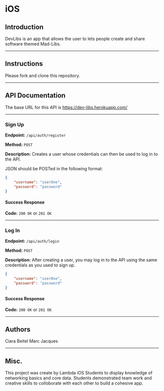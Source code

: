 # iOS

## Introduction

DevLibs is an app that allows the user to lets people create and share software themed Mad-Libs.

---

## Instructions

Please fork and clone this repository.

---

## API Documentation

The base URL for this API is https://dev-libs.herokuapp.com/

--- 

### Sign Up

**Endpoint:** `/api/auth/register`

**Method:** `POST`

**Description:**
Creates a user whose credentials can then be used to log in to the API.

JSON should be POSTed in the following format: 

``` JSON
{
    "username": "userOne",
    "password": "password"
}
```

#### Success Response

**Code:** `200 OK` or `201 OK`

--- 

### Log In

**Endpoint:** `/api/auth/login`

**Method:** `POST`

**Description:**
After creating a user, you may log in to the API using the same credentials as you used to sign up.

``` JSON
{
    "username": "userOne",
    "password": "password"
}
```

#### Success Response

**Code:** `200 OK` or `201 OK`

--- 

## Authors
Ciara Beitel
Marc Jacques

---

## Misc.

This project was create by Lambda iOS Students to display knowledge of networking basics and core data. 
Students demonstrated team work and creative skills to colloborate with each other to build a cohesive app. 

